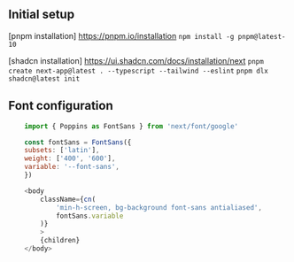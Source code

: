## Initial setup

[pnpm installation]
https://pnpm.io/installation
`npm install -g pnpm@latest-10`

[shadcn installation]
https://ui.shadcn.com/docs/installation/next
`pnpm create next-app@latest . --typescript --tailwind --eslint`
`pnpm dlx shadcn@latest init`

## Font configuration

```javascript
    import { Poppins as FontSans } from 'next/font/google'

    const fontSans = FontSans({
    subsets: ['latin'],
    weight: ['400', '600'],
    variable: '--font-sans',
    })

    <body
        className={cn(
            'min-h-screen, bg-background font-sans antialiased',
            fontSans.variable
        )}
        >
        {children}
    </body>
```
